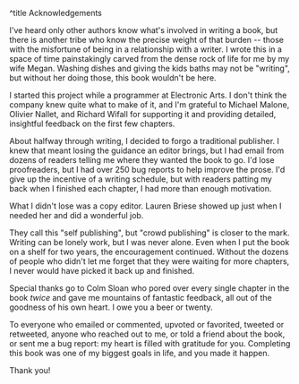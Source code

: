 ^title Acknowledge&shy;ments

I've heard only other authors know what's involved in writing a book, but there
is another tribe who know the precise weight of that burden -- those with the
misfortune of being in a relationship with a writer. I wrote this in a space of
time painstakingly carved from the dense rock of life for me by my wife Megan.
Washing dishes and giving the kids baths may not be "writing", but without her
doing those, this book wouldn't be here.

I started this project while a programmer at Electronic Arts. I don't think the
company knew quite what to make of it, and I'm grateful to Michael Malone,
Olivier Nallet, and Richard Wifall for supporting it and providing detailed,
insightful feedback on the first few chapters.

<span name="editor">About</span> halfway through writing, I decided to forgo a traditional publisher. I
knew that meant losing the guidance an editor brings, but I had email from
dozens of readers telling me where they wanted the book to go. I'd lose
proofreaders, but I had over <span name="colm">250 bug reports</span> to help improve the prose. I'd give
up the incentive of a writing schedule, but with readers patting my back when I
finished each chapter, I had more than enough motivation.

<aside name="editor">

What I didn't lose was a copy editor. Lauren Briese showed up just when I
needed her and did a wonderful job.

</aside>

They call this "self publishing", but "crowd publishing" is closer to the mark.
Writing can be lonely work, but I was never alone. Even when I put the book on a
shelf for two years, the encouragement continued. Without the dozens of people
who didn't let me forget that they were waiting for more chapters, I never would
have picked it back up and finished.

<aside name="colm">

Special thanks go to Colm Sloan who pored over every single chapter in the book
*twice* and gave me mountains of fantastic feedback, all out of the goodness of
his own heart. I owe you a beer or twenty.

</aside>

To everyone who emailed or commented, upvoted or favorited, tweeted or
retweeted, anyone who reached out to me, or told a friend about the book, or
sent me a bug report: my heart is filled with gratitude for you. Completing this
book was one of my biggest goals in life, and you made it happen.

Thank you!
